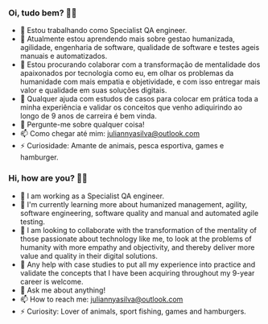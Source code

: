 ### Oi, tudo bem? 👋😄

- 🔭 Estou trabalhando como Specialist QA engineer.
- 🌱 Atualmente estou aprendendo mais sobre gestao humanizada, agilidade, engenharia de software, qualidade de software e testes ageis manuais e automatizados.
- 👯 Estou procurando colaborar com a transformação de mentalidade dos apaixonados por tecnologia como eu, em olhar os problemas da humanidade com mais empatia e objetividade, e com isso entregar mais valor e qualidade em suas soluções digitais.
- 🤔 Qualquer ajuda com estudos de casos para colocar em prática toda a minha experiência e validar os conceitos que venho adiquirindo ao longo de 9 anos de carreira é bem vinda.
- 💬 Pergunte-me sobre qualquer coisa! 
- 📫 Como chegar até mim: juliannyasilva@outlook.com
- ⚡ Curiosidade: Amante de animais, pesca esportiva, games e hamburger. 

### Hi, how are you? 👋😄

- 🔭 I am working as a Specialist QA engineer.
- 🌱 I'm currently learning more about humanized management, agility, software engineering, software quality and manual and automated agile testing.
- 👯 I am looking to collaborate with the transformation of the mentality of those passionate about technology like me, to look at the problems of humanity with more empathy and objectivity, and thereby deliver more value and quality in their digital solutions.
- 🤔 Any help with case studies to put all my experience into practice and validate the concepts that I have been acquiring throughout my 9-year career is welcome.
- 💬 Ask me about anything!
- 📫 How to reach me: juliannyasilva@outlook.com
- ⚡ Curiosity: Lover of animals, sport fishing, games and hamburgers.

